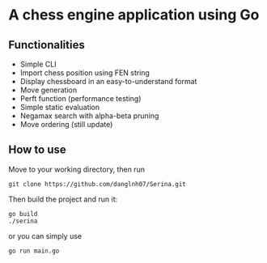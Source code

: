 # A chess engine application using Go

## Functionalities

- Simple CLI
- Import chess position using FEN string
- Display chessboard in an easy-to-understand format
- Move generation
- Perft function (performance testing)
- Simple static evaluation
- Negamax search with alpha-beta pruning
- Move ordering (still update)

## How to use

Move to your working directory, then run

```
git clone https://github.com/danglnh07/Serina.git
```

Then build the project and run it:

```
go build
./serina 
```

or you can simply use

```
go run main.go
```
